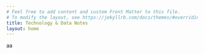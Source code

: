 ```yaml
---
# Feel free to add content and custom Front Matter to this file.
# To modify the layout, see https://jekyllrb.com/docs/themes/#overriding-theme-defaults
title: Technology & Data Notes
layout: home
---
```

aa